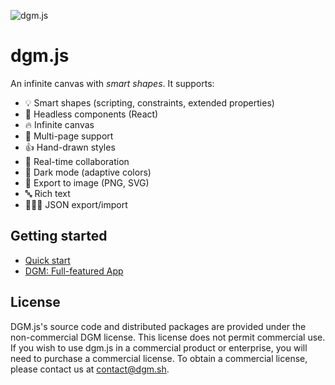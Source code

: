 ![dgm.js](https://fs.dgm.sh/i/o8O6ttXomERQ5UW3cZOg9/lf@2x.png)

# dgm.js

An infinite canvas with _smart shapes_. It supports:

- 💡 Smart shapes (scripting, constraints, extended properties)
- 🔧 Headless components (React)
- 🔥 Infinite canvas
- 📑 Multi-page support
- 👍 Hand-drawn styles
- 👥 Real-time collaboration
- 🎨 Dark mode (adaptive colors)
- 📸 Export to image (PNG, SVG)
- 🔤 Rich text
- 🧑🏻‍💻 JSON export/import

## Getting started

- [Quick start](https://dgmjs.dev/getting-started/quick-start/)
- [DGM: Full-featured App](https://dgm.sh/home)

## License

DGM.js's source code and distributed packages are provided under the non-commercial DGM license. This license does not permit commercial use. If you wish to use dgm.js in a commercial product or enterprise, you will need to purchase a commercial license. To obtain a commercial license, please contact us at contact@dgm.sh.
